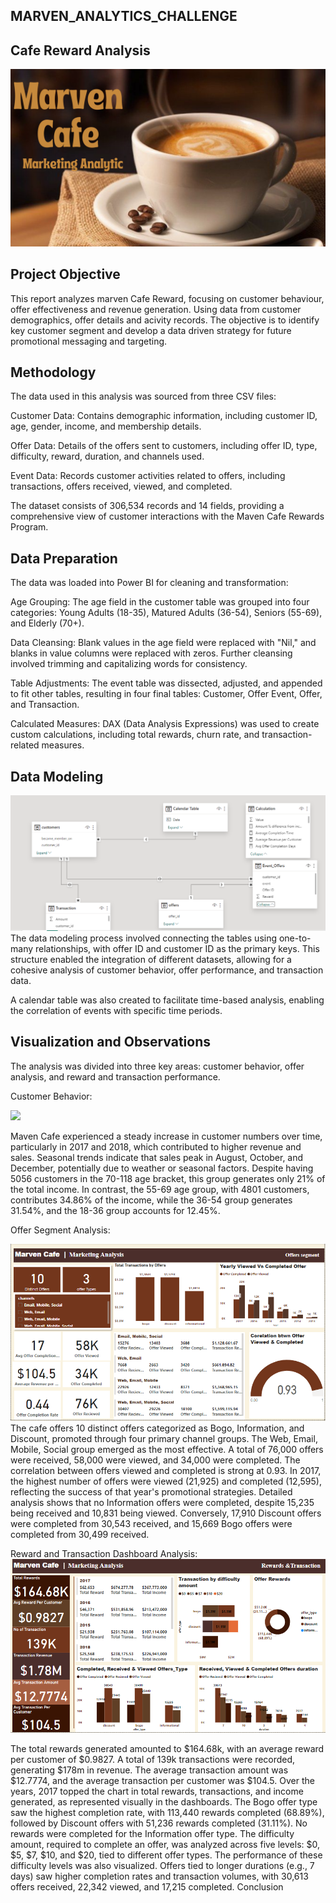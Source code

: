 ## MARVEN_ANALYTICS_CHALLENGE

## Cafe Reward Analysis

![](Introductory.png)

## Project Objective
This report analyzes marven Cafe Reward, focusing on customer behaviour, offer effectiveness and revenue generation. Using data from customer demographics, offer details and acivity records. The objective is to identify key customer segment and develop a data driven strategy for future promotional messaging and targeting. 

## Methodology

The data used in this analysis was sourced from three CSV files:

Customer Data: Contains demographic information, including customer ID, age, gender, income, and membership details.

Offer Data: Details of the offers sent to customers, including offer ID, type, difficulty, reward, duration, and channels used.

Event Data: Records customer activities related to offers, including transactions, offers received, viewed, and completed.

The dataset consists of 306,534 records and 14 fields, providing a comprehensive view of customer interactions with the Maven Cafe Rewards Program.

## Data Preparation
The data was loaded into Power BI for cleaning and transformation:

Age Grouping: The age field in the customer table was grouped into four categories: Young Adults (18-35), Matured Adults (36-54), Seniors (55-69), and Elderly (70+).

Data Cleansing: Blank values in the age field were replaced with "Nil," and blanks in value columns were replaced with zeros. Further cleansing involved trimming and capitalizing words for consistency.

Table Adjustments: The event table was dissected, adjusted, and appended to fit other tables, resulting in four final tables: Customer, Offer Event, Offer, and Transaction.

Calculated Measures: DAX (Data Analysis Expressions) was used to create custom calculations, including total rewards, churn rate, and transaction-related measures.

## Data Modeling

![](DataModell.png)
The data modeling process involved connecting the tables using one-to-many relationships, with offer ID and customer ID as the primary keys. This structure enabled the integration of different datasets, allowing for a cohesive analysis of customer behavior, offer performance, and transaction data.

A calendar table was also created to facilitate time-based analysis, enabling the correlation of events with specific time periods.

## Visualization and Observations
The analysis was divided into three key areas: customer behavior, offer analysis, and reward and transaction performance.

Customer Behavior:

![](CustomerbehaviourDashboard)

Maven Cafe experienced a steady increase in customer numbers over time, particularly in 2017 and 2018, which contributed to higher revenue and sales.
Seasonal trends indicate that sales peak in August, October, and December, potentially due to weather or seasonal factors.
Despite having 5056 customers in the 70-118 age bracket, this group generates only 21% of the total income. In contrast, the 55-69 age group, with 4801 customers, contributes 34.86% of the income, while the 36-54 group generates 31.54%, and the 18-36 group accounts for 12.45%.

Offer Segment Analysis:

![](OffersegmentDashboard.png)
The cafe offers 10 distinct offers categorized as Bogo, Information, and Discount, promoted through four primary channel groups. The Web, Email, Mobile, Social group emerged as the most effective.
A total of 76,000 offers were received, 58,000 were viewed, and 34,000 were completed. The correlation between offers viewed and completed is strong at 0.93.
In 2017, the highest number of offers were viewed (21,925) and completed (12,595), reflecting the success of that year's promotional strategies.
Detailed analysis shows that no Information offers were completed, despite 15,235 being received and 10,831 being viewed. Conversely, 17,910 Discount offers were completed from 30,543 received, and 15,669 Bogo offers were completed from 30,499 received.

Reward and Transaction Dashboard Analysis:
![](TransactionAnalysis.png)

The total rewards generated amounted to $164.68k, with an average reward per customer of $0.9827.
A total of 139k transactions were recorded, generating $178m in revenue. The average transaction amount was $12.7774, and the average transaction per customer was $104.5.
Over the years, 2017 topped the chart in total rewards, transactions, and income generated, as represented visually in the dashboards.
The Bogo offer type saw the highest completion rate, with 113,440 rewards completed (68.89%), followed by Discount offers with 51,236 rewards completed (31.11%). No rewards were completed for the Information offer type.
The difficulty amount, required to complete an offer, was analyzed across five levels: $0, $5, $7, $10, and $20, tied to different offer types. The performance of these difficulty levels was also visualized.
Offers tied to longer durations (e.g., 7 days) saw higher completion rates and transaction volumes, with 30,613 offers received, 22,342 viewed, and 17,215 completed.
Conclusion








